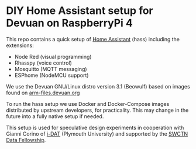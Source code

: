 # DIY Home Assistant setup for Devuan on RaspberryPi 4

This repo contains a quick setup of [Home Assistant](https://home-assistant.io) (hass) including the extensions:

- Node Red (visual programming)
- Rhasspy (voice control)
- Mosquitto (MQTT messaging)
- ESPhome (NodeMCU support)

We use the Devuan GNU/Linux distro version 3.1 (Beowulf) based on images found on [arm-files.devuan.org](https://arm-files.devuan.org)

To run the hass setup we use Docker and Docker-Compose images distributed by upstream developers, for practicality. This may change in the future into a fully native setup if needed.

This setup is used for speculative design experiments in cooperation with Gianni Corino of [i-DAT](https://i-DAT.org) (Plymouth University) and supported by the [SWCTN Data Fellowship](https://www.swctn.org.uk/data/).

